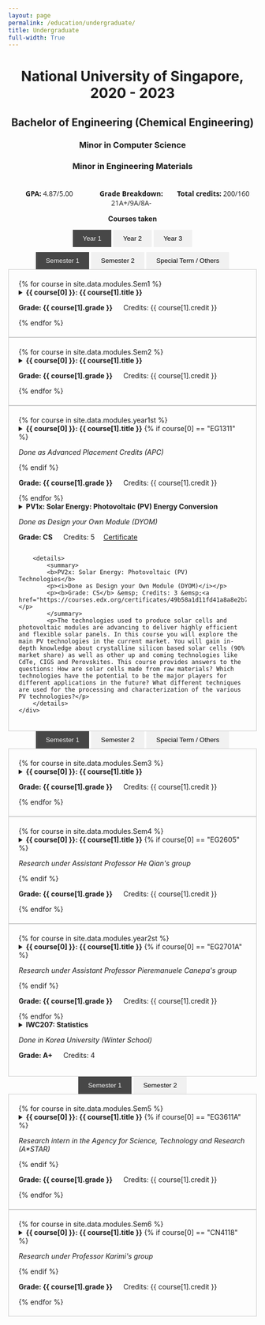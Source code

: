 ```yaml
---
layout: page
permalink: /education/undergraduate/
title: Undergraduate
full-width: True
---
```


<h1 style="text-align: center;">National University of Singapore, 2020 - 2023</h1>
<h2 style="text-align: center;"> Bachelor of Engineering (Chemical Engineering)</h2>
<h3 style="text-align: center;"> Minor in Computer Science</h3>
<h3 style="text-align: center;"> Minor in Engineering Materials</h3>  
<div class="container">
  <div class=item><b>GPA:</b> 4.87/5.00 </div>
  <div class=item><b>Grade Breakdown:</b> 21A+/9A/8A- </div>
  <div class=item><b>Total credits:</b> 200/160 </div>
</div>

<p style="text-align: center;"><b>Courses taken</b></p>

<div class="tab-container"> 
  <div class="bar">
    <button class="parent_tab selected" onclick="openParentTab(event, 'Year 1')">Year 1</button>
    <button class="parent_tab" onclick="openParentTab(event, 'Year 2')">Year 2</button>
    <button class="parent_tab" onclick="openParentTab(event, 'Year 3')">Year 3</button>
  </div>

  <div id="Year 1" class="child-container">
    <div class="childbar">
      <button class="child_tab selected" onclick="openChildTab(event, 'sem1')">Semester 1</button>
      <button class="child_tab" onclick="openChildTab(event, 'sem2')">Semester 2</button>
      <button class="child_tab" onclick="openChildTab(event, 'st1')">Special Term / Others</button>
    </div>
    <div id="sem1" class="tabcontent">
        {% for course in site.data.modules.Sem1 %}
            <details>
            <summary>
                <b>{{ course[0] }}: {{ course[1].title }}</b>
                <p><b>Grade: {{ course[1].grade }}</b> &emsp; Credits: {{ course[1].credit }}</p>
            </summary>
            <p>{{ course[1].description }}</p>
            </details>
        {% endfor %}
    </div>
    <div id="sem2" class="tabcontent">
        {% for course in site.data.modules.Sem2 %}
            <details>
            <summary>
                <b>{{ course[0] }}: {{ course[1].title }}</b>
                <p><b>Grade: {{ course[1].grade }}</b> &emsp; Credits: {{ course[1].credit }}</p>
            </summary>
            <p>{{ course[1].description }}</p>
            </details>
        {% endfor %}
    </div>
    <div id="st1" class="tabcontent child">
        {% for course in site.data.modules.year1st %}
            <details>
            <summary>
                <b>{{ course[0] }}: {{ course[1].title }}</b>
                {% if course[0] == "EG1311" %}
                <p><i>Done as Advanced Placement Credits (APC)</i></p>
                {% endif %}
                <p><b>Grade: {{ course[1].grade }}</b> &emsp; Credits: {{ course[1].credit }}</p>
            </summary>
            <p>{{ course[1].description }}</p>
            </details>
        {% endfor %}
        <details>
            <summary>
            <b>PV1x: Solar Energy: Photovoltaic (PV) Energy Conversion</b>
            <p><i>Done as Design your Own Module (DYOM)</i></p>
            <p><b>Grade: CS</b> &emsp; Credits: 5 &emsp;<a href="https://courses.edx.org/certificates/8ec3c2b8e37a41aea3c3240abd798e1e">Certificate</a></p>
            </summary>
            <p>The key factor in getting more efficient and cheaper solar energy panels is the advance in the development of photovoltaic cells. In this course, you will learn how photovoltaic cells convert solar energy into usable electricity. You will also discover how to tackle potential loss mechanisms in solar cells. By understanding the semiconductor physics and optics involved, you will develop in-depth knowledge of how a photovoltaic cell works under different conditions. You will learn how to model all aspects of a working solar cell. For engineers and scientists working in the photovoltaic industry, this course is an absolute must to understand the opportunities for solar cell innovation.</p>
        </details>

        <details>
            <summary>
            <b>PV2x: Solar Energy: Photovoltaic (PV) Technologies</b>
            <p><i>Done as Design your Own Module (DYOM)</i></p>
            <p><b>Grade: CS</b> &emsp; Credits: 3 &emsp;<a href="https://courses.edx.org/certificates/49b58a1d11fd41a8a8e2b7e244658cc6">Certificate</a></p>
            </summary>
            <p>The technologies used to produce solar cells and photovoltaic modules are advancing to deliver highly efficient and flexible solar panels. In this course you will explore the main PV technologies in the current market. You will gain in-depth knowledge about crystalline silicon based solar cells (90% market share) as well as other up and coming technologies like CdTe, CIGS and Perovskites. This course provides answers to the questions: How are solar cells made from raw materials? Which technologies have the potential to be the major players for different applications in the future? What different techniques are used for the processing and characterization of the various PV technologies?</p>
        </details>
    </div>

  </div>

  <div id="Year 2" class="child-container">
    <div class="childbar">
      <button class="child_tab selected" onclick="openChildTab(event, 'sem3')">Semester 1</button>
      <button class="child_tab" onclick="openChildTab(event, 'sem4')">Semester 2</button>
      <button class="child_tab" onclick="openChildTab(event, 'st2')">Special Term / Others</button>
    </div>
    <div id="sem3" class="tabcontent">
        {% for course in site.data.modules.Sem3 %}
            <details>
            <summary>
                <b>{{ course[0] }}: {{ course[1].title }}</b>
                <p><b>Grade: {{ course[1].grade }}</b> &emsp; Credits: {{ course[1].credit }}</p>
            </summary>
            <p>{{ course[1].description }}</p>
            </details>
        {% endfor %}
    </div>
    <div id="sem4" class="tabcontent">
        {% for course in site.data.modules.Sem4 %}
            <details>
            <summary>
                <b>{{ course[0] }}: {{ course[1].title }}</b>
                {% if course[0] == "EG2605" %}
                <p><i>Research under Assistant Professor He Qian's group</i></p>
                {% endif %}
                <p><b>Grade: {{ course[1].grade }}</b> &emsp; Credits: {{ course[1].credit }}</p>
            </summary>
            <p>{{ course[1].description }}</p>
            </details>
        {% endfor %}
    </div>
    <div id="st2" class="tabcontent">
        {% for course in site.data.modules.year2st %}
            <details>
            <summary>
                <b>{{ course[0] }}: {{ course[1].title }}</b>
                {% if course[0] == "EG2701A" %}
                <p><i>Research under Assistant Professor Pieremanuele Canepa's group</i></p>
                {% endif %}
                <p><b>Grade: {{ course[1].grade }}</b> &emsp; Credits: {{ course[1].credit }}</p>
            </summary>
            <p>{{ course[1].description }}</p>
            </details>
        {% endfor %}
        <details>
            <summary>
            <b>IWC207: Statistics</b>
            <p><i>Done in Korea University (Winter School)</i></p>
            <p><b>Grade: A+</b> &emsp; Credits: 4 </p>
            </summary>
            <p>This course provides a broad introduction to statistical practice and data analysis techniques. It aims to equip students with a basic understanding of statistics, so that they can employ appropriate methods of analysis in various circumstances. The techniques learnt are widely used in the sciences, social sciences, business and many other fields of study. Topics covered include collecting data, getting information from data, data manipulation, statistical inference, regression and analysis of categorical data.</p>
        </details>
    </div>

  </div>

  <div id="Year 3" class="child-container">
    <div class="childbar">
      <button class="child_tab selected" onclick="openChildTab(event, 'sem5')">Semester 1</button>
      <button class="child_tab" onclick="openChildTab(event, 'sem6')">Semester 2</button>
    </div>
    <div id="sem5" class="tabcontent">
    {% for course in site.data.modules.Sem5 %}
        <details>
        <summary>
            <b>{{ course[0] }}: {{ course[1].title }}</b>
            {% if course[0] == "EG3611A" %}
            <p><i>Research intern in the Agency for Science, Technology and Research (A*STAR)</i></p>
            {% endif %}
            <p><b>Grade: {{ course[1].grade }}</b> &emsp; Credits: {{ course[1].credit }}</p>
        </summary>
        <p>{{ course[1].description }}</p>
        </details>
    {% endfor %}
    </div>
    <div id="sem6" class="tabcontent">
    {% for course in site.data.modules.Sem6 %}
        <details>
        <summary>
            <b>{{ course[0] }}: {{ course[1].title }}</b>
            {% if course[0] == "CN4118" %}
            <p><i>Research under Professor Karimi's group</i></p>
            {% endif %}
            <p><b>Grade: {{ course[1].grade }}</b> &emsp; Credits: {{ course[1].credit }}</p>
        </summary>
        <p>{{ course[1].description }}</p>
        </details>
    {% endfor %}
    </div>
  </div>
</div>

<script>
  function openParentTab(evt, year) {
    var i, x, tablinks;
    x = document.getElementsByClassName("child-container");
    for (i = 0; i < x.length; i++) {
      x[i].style.display = "none";
    }
    x = document.getElementsByClassName("parent_tab");
    for (i = 0; i < x.length; i++) {
      x[i].className = x[i].className.replace(" selected", "");
    }
    to_show = document.getElementById(year)
    to_show.style.display = "block"
    evt.currentTarget.className += " selected";
  }

  function openChildTab(evt, sem) {
    var i, x, tablinks;
    x = document.getElementsByClassName("tabcontent");
    for (i = 0; i < x.length; i++) {
      x[i].style.display = "none";
    }
    x = document.getElementsByClassName("child_tab");
    for (i = 0; i < x.length; i++) {
      x[i].className = x[i].className.replace(" selected", "");
    }
    to_show = document.getElementById(sem)
    to_show.style.display = "block"
    evt.currentTarget.className += " selected";
  }
</script>

<style>
.container {
  display: grid;
  text-align: center;
  padding-top: 20px;
  font-family: 'Open Sans';
}

@media screen and (min-width:700px) {
  .container {
  grid-template-columns: 33% 33% 33%
  }
}

.tab-container {
  border: None;
  padding: 0px;
  align-items: center;
  text-align: center;
  }

.tabcontent {
  text-align: left;
  border: 1px solid #ccc;
  padding: 20px;
}

.bar {
  align-items: center;
}

button {
  background-color: #f1f1f1;
  border: none;
  padding: 10px 20px;
  cursor: pointer;
  transition: background-color 0.3s;
}

.selected {
  background-color: #474747;
  color: #f1f1f1;
}

.bar {
  display: inline-block;
  margin-bottom: 10px;
}

</style>